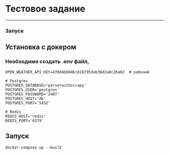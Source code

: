 # Тестовое задание
___

### Запуск

## Установка с докером

### Необходимо создать .env файл,
```
OPEN_WEATHER_API_KEY=439d4b804bc8187953eb36d2a8c26a02  # рабочий 

# Postgres
POSTGRES_DATABASE='parserwithsсrapy'
POSTGRES_USER='postgres'
POSTGRES_PASSWORD='2407'
POSTGRES_HOST='db'
POSTGRES_PORT='5432'

# Redis
REDIS_HOST='redis'
REDIS_PORT='6379'

```

## Запуск
```
docker-compose up --build
```
